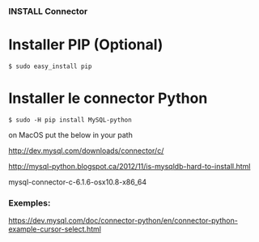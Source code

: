### INSTALL Connector

# Installer PIP (Optional)

```
$ sudo easy_install pip
```


# Installer le connector Python

```
$ sudo -H pip install MySQL-python
```

on MacOS put the below in your path

http://dev.mysql.com/downloads/connector/c/

http://mysql-python.blogspot.ca/2012/11/is-mysqldb-hard-to-install.html

mysql-connector-c-6.1.6-osx10.8-x86_64


### Exemples:

https://dev.mysql.com/doc/connector-python/en/connector-python-example-cursor-select.html
